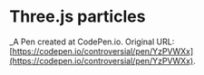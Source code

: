 # Three.js particles
 _A Pen created at CodePen.io. Original URL: [https://codepen.io/controversial/pen/YzPVWXx](https://codepen.io/controversial/pen/YzPVWXx).

 